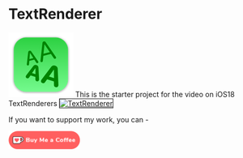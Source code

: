 # TextRenderer

![mac128](Images/mac128.png) This is the starter project for the video on iOS18 TextRenderers
<a href="http://www.youtube.com/watch?feature=player_embedded&v=fwKU0Z3ogBE
" target="_blank"><img src="http://img.youtube.com/vi/fwKU0Z3ogBE/0.jpg" 
alt="TextRenderer" width="480" height="360" border="1" /></a>

If you want to support my work, you can - </br>

<a href='https://ko-fi.com/Z8Z22WRVG' target='_blank'><img height='36' style='border:0px;height:36px;' src='Images/kofi3.png' border='0' alt='Buy Me a Coffee at ko-fi.com' /></a>

